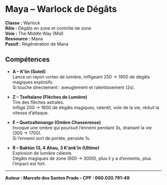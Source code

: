 
# Maya – Warlock de Dégâts

**Classe :** Warlock  
**Rôle :** Dégâts en zone et contrôle de zone  
**Voie :** The Middle Way (Mid)  
**Ressource :** Mana  
**Passif :** Régénération de Mana  

## Compétences

- **A – K’iin (Soleil)**  
Lance un rayon vortex de lumière, infligeant 250 → 1900 de dégâts magiques explosifs.  
Si touche directement : aveuglement et ralentissement (2s).

- **Z – Tseltalano (Flèches de Lumière)**  
Tire des flèches astrales.  
Inflige 200 → 1600 de dégâts magiques, ralentit, vole de la vie, réduit la vitesse d’attaque.

- **E – Quetzaltenango (Ombre Chasseresse)**  
Invoque une ombre qui poursuit l’ennemi pendant 3s, drainant la vie (300 → 1700).  
Si l’ennemi sort de portée, persiste 1s.

- **R – Baktún 13, 4 Ahau, 3 K’ank’in (Ultime)**  
Explosion de lumière céleste.  
Dégâts magiques de zone (600 → 3000), plus il y a d’ennemis, plus l’impact est fort.

---

**Auteur : Marcelo dos Santos Prado – CPF : 660.020.791-49**
